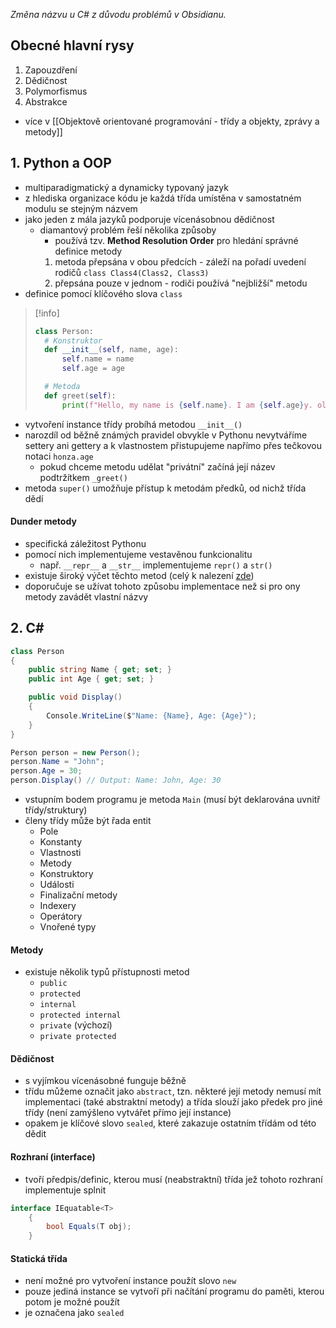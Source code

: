 *Změna názvu u C# z důvodu problémů v Obsidianu.*
## Obecné hlavní rysy
1) Zapouzdření
2) Dědičnost
3) Polymorfismus
4) Abstrakce
- více v [[Objektově orientované programování - třídy a objekty, zprávy a metody]]
## 1. Python a OOP
- multiparadigmatický a dynamicky typovaný jazyk
- z hlediska organizace kódu je každá třída umístěna v samostatném modulu se stejným názvem
- jako jeden z mála jazyků podporuje vícenásobnou dědičnost
	- diamantový problém řeší několika způsoby
		- používá tzv. **Method Resolution Order** pro hledání správné definice metody
		1) metoda přepsána v obou předcích - záleží na pořadí uvedení rodičů `class Class4(Class2, Class3)`
		2) přepsána pouze v jednom - rodiči používá "nejbližší" metodu
- definice pomocí klíčového slova `class`
>[!info]
>```Python
>class Person:
>	# Konstruktor
> 	def __init__(self, name, age):
> 		self.name = name
> 		self.age = age
>
>	# Metoda
> 	def greet(self):
> 		print(f"Hello, my name is {self.name}. I am {self.age}y. old.")
- vytvoření instance třídy probíhá metodou `__init__()`
- narozdíl od běžně známých pravidel obvykle v Pythonu nevytváříme settery ani gettery a k vlastnostem přistupujeme napřímo přes tečkovou notaci `honza.age`
	- pokud chceme metodu udělat "privátní" začíná její název podtržítkem `_greet()`
- metoda `super()` umožňuje přístup k metodám předků, od nichž třída dědí
#### Dunder metody
- specifická záležitost Pythonu
- pomocí nich implementujeme vestavěnou funkcionalitu 
	- např. `__repr__` a `__str__` implementujeme `repr()` a `str()`
- existuje široký výčet těchto metod (celý k nalezení [zde](https://docs.python.org/3/reference/datamodel.html#basic-customization))
- doporučuje se užívat tohoto způsobu implementace než si pro ony metody zavádět vlastní názvy
## 2. C\#
```C#
class Person
{
    public string Name { get; set; }
    public int Age { get; set; }

    public void Display()
    {
        Console.WriteLine($"Name: {Name}, Age: {Age}");
    }
}

Person person = new Person();
person.Name = "John";
person.Age = 30;
person.Display() // Output: Name: John, Age: 30
```
- vstupním bodem programu je metoda `Main` (musí být deklarována uvnitř třídy/struktury)
- členy třídy může být řada entit
	- Pole
	- Konstanty
	- Vlastnosti
	- Metody
	- Konstruktory
	- Události
	- Finalizační metody
	- Indexery
	- Operátory
	- Vnořené typy
#### Metody
- existuje několik typů přístupnosti metod
	- `public`
	- `protected`
	- `internal`
	- `protected internal`
	- `private` (výchozí)
	- `private protected`
#### Dědičnost
- s vyjímkou vícenásobné funguje běžně
- třídu můžeme označit jako `abstract`, tzn. některé její metody nemusí mít implementaci (také abstraktní metody) a třída slouží jako předek pro jiné třídy (není zamýšleno vytvářet přímo její instance)
- opakem je klíčové slovo `sealed`, které zakazuje ostatním třídám od této dědit
#### Rozhraní (interface)
- tvoří předpis/definic, kterou musí (neabstraktní) třída jež tohoto rozhraní implementuje splnit
```C#
interface IEquatable<T>
	{ 
		bool Equals(T obj);
	}
```
#### Statická třída
- není možné pro vytvoření instance použít slovo `new`
- pouze jediná instance se vytvoří při načítání programu do paměti, kterou potom je možné použít
- je označena jako `sealed`

